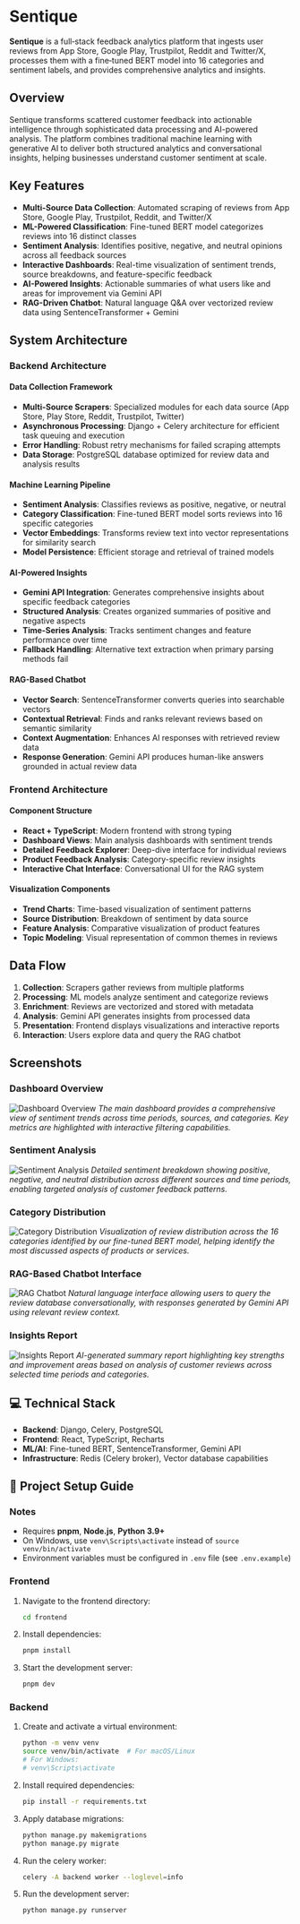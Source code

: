 # Sentique

**Sentique** is a full‑stack feedback analytics platform that ingests user reviews from App Store, Google Play, Trustpilot, Reddit and Twitter/X, processes them with a fine‑tuned BERT model into 16 categories and sentiment labels, and provides comprehensive analytics and insights.

## Overview

Sentique transforms scattered customer feedback into actionable intelligence through sophisticated data processing and AI-powered analysis. The platform combines traditional machine learning with generative AI to deliver both structured analytics and conversational insights, helping businesses understand customer sentiment at scale.

## Key Features

- **Multi-Source Data Collection**: Automated scraping of reviews from App Store, Google Play, Trustpilot, Reddit, and Twitter/X
- **ML-Powered Classification**: Fine-tuned BERT model categorizes reviews into 16 distinct classes
- **Sentiment Analysis**: Identifies positive, negative, and neutral opinions across all feedback sources
- **Interactive Dashboards**: Real-time visualization of sentiment trends, source breakdowns, and feature-specific feedback
- **AI-Powered Insights**: Actionable summaries of what users like and areas for improvement via Gemini API
- **RAG-Driven Chatbot**: Natural language Q&A over vectorized review data using SentenceTransformer + Gemini

## System Architecture

### Backend Architecture

#### Data Collection Framework
- **Multi-Source Scrapers**: Specialized modules for each data source (App Store, Play Store, Reddit, Trustpilot, Twitter)
- **Asynchronous Processing**: Django + Celery architecture for efficient task queuing and execution
- **Error Handling**: Robust retry mechanisms for failed scraping attempts
- **Data Storage**: PostgreSQL database optimized for review data and analysis results

#### Machine Learning Pipeline
- **Sentiment Analysis**: Classifies reviews as positive, negative, or neutral
- **Category Classification**: Fine-tuned BERT model sorts reviews into 16 specific categories
- **Vector Embeddings**: Transforms review text into vector representations for similarity search
- **Model Persistence**: Efficient storage and retrieval of trained models

#### AI-Powered Insights
- **Gemini API Integration**: Generates comprehensive insights about specific feedback categories
- **Structured Analysis**: Creates organized summaries of positive and negative aspects
- **Time-Series Analysis**: Tracks sentiment changes and feature performance over time
- **Fallback Handling**: Alternative text extraction when primary parsing methods fail

#### RAG-Based Chatbot
- **Vector Search**: SentenceTransformer converts queries into searchable vectors
- **Contextual Retrieval**: Finds and ranks relevant reviews based on semantic similarity
- **Context Augmentation**: Enhances AI responses with retrieved review data
- **Response Generation**: Gemini API produces human-like answers grounded in actual review data

### Frontend Architecture

#### Component Structure
- **React + TypeScript**: Modern frontend with strong typing
- **Dashboard Views**: Main analysis dashboards with sentiment trends
- **Detailed Feedback Explorer**: Deep-dive interface for individual reviews
- **Product Feedback Analysis**: Category-specific review insights
- **Interactive Chat Interface**: Conversational UI for the RAG system

#### Visualization Components
- **Trend Charts**: Time-based visualization of sentiment patterns
- **Source Distribution**: Breakdown of sentiment by data source
- **Feature Analysis**: Comparative visualization of product features
- **Topic Modeling**: Visual representation of common themes in reviews

## Data Flow

1. **Collection**: Scrapers gather reviews from multiple platforms
2. **Processing**: ML models analyze sentiment and categorize reviews
3. **Enrichment**: Reviews are vectorized and stored with metadata
4. **Analysis**: Gemini API generates insights from processed data
5. **Presentation**: Frontend displays visualizations and interactive reports
6. **Interaction**: Users explore data and query the RAG chatbot

## Screenshots

### Dashboard Overview
![Dashboard Overview](sentique_screenshots/Sentique-Screenshots/Dashboard_1.png)
*The main dashboard provides a comprehensive view of sentiment trends across time periods, sources, and categories. Key metrics are highlighted with interactive filtering capabilities.*

### Sentiment Analysis
![Sentiment Analysis](sentique_screenshots/Sentique-Screenshots/Analysis_1.png)
*Detailed sentiment breakdown showing positive, negative, and neutral distribution across different sources and time periods, enabling targeted analysis of customer feedback patterns.*

### Category Distribution
![Category Distribution](sentique_screenshots/Sentique-Screenshots/Analysis_2.png)
*Visualization of review distribution across the 16 categories identified by our fine-tuned BERT model, helping identify the most discussed aspects of products or services.*

### RAG-Based Chatbot Interface
![RAG Chatbot](sentique_screenshots/Sentique-Screenshots/RAG_1.png)
*Natural language interface allowing users to query the review database conversationally, with responses generated by Gemini API using relevant review context.*

### Insights Report
![Insights Report](sentique_screenshots/Sentique-Screenshots/Report_1.png)
*AI-generated summary report highlighting key strengths and improvement areas based on analysis of customer reviews across selected time periods and categories.*

## 💻 Technical Stack

- **Backend**: Django, Celery, PostgreSQL
- **Frontend**: React, TypeScript, Recharts
- **ML/AI**: Fine-tuned BERT, SentenceTransformer, Gemini API
- **Infrastructure**: Redis (Celery broker), Vector database capabilities

## 🚀 Project Setup Guide

### Notes
- Requires **pnpm**, **Node.js**, **Python 3.9+**
- On Windows, use `venv\Scripts\activate` instead of `source venv/bin/activate`
- Environment variables must be configured in `.env` file (see `.env.example`)

### Frontend

1. Navigate to the frontend directory:
   ```sh
   cd frontend
   ```

2. Install dependencies:
   ```sh
   pnpm install
   ```

3. Start the development server:
   ```sh
   pnpm dev
   ```

### Backend

1. Create and activate a virtual environment:
   ```sh
   python -m venv venv
   source venv/bin/activate  # For macOS/Linux
   # For Windows:
   # venv\Scripts\activate
   ```

2. Install required dependencies:
   ```sh
   pip install -r requirements.txt
   ```

3. Apply database migrations:
   ```sh
   python manage.py makemigrations
   python manage.py migrate
   ```

4. Run the celery worker:
   ```sh
   celery -A backend worker --loglevel=info
   ```

5. Run the development server:
   ```sh
   python manage.py runserver
   ```
